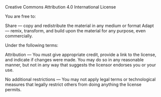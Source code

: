 Creative Commons Attribution 4.0 International License

You are free to:

Share — copy and redistribute the material in any medium or format
Adapt — remix, transform, and build upon the material for any purpose, even commercially.

Under the following terms:

Attribution — You must give appropriate credit, provide a link to the license, and indicate if changes were made. You may do so in any reasonable manner, but not in any way that suggests the licensor endorses you or your use.

No additional restrictions — You may not apply legal terms or technological measures that legally restrict others from doing anything the license permits.
